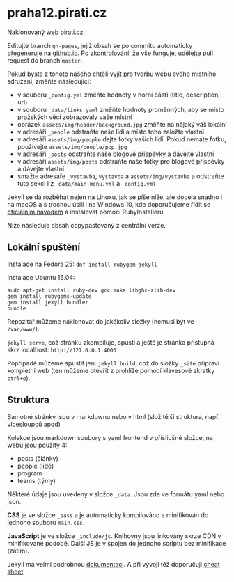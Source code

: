 # praha12.pirati.cz

Naklonovaný web pirati.cz.

Editujte branch `gh-pages`, jejíž obsah se po commitu automaticky přegeneruje na [github.io](https://pirati-web.github.io/praha12.pirati.cz/). Po zkontrolování, že vše funguje, udělejte pull request do branch `master`.

Pokud byste z tohoto našeho chtěli vyjít pro tvorbu webu svého místního sdružení, změňte následující:

- v souboru `_config.yml` změňte hodnoty v horní části (title, description, url)
- v souboru `_data/links.yaml` změňte hodnoty proměnných, aby se místo pražských věcí zobrazovaly vaše místní
- obrázek `assets/img/header/background.jpg` změňte na nějaký váš lokální
- v adresáři `_people` odstraňte naše lidi a místo toho založte vlastní
- v adresáři `assets/img/people` dejte fotky vašich lidí. Pokud nemáte fotku, používejte `assets/img/people/ppp.jpg`
- v adresáři `_posts` odstraňte naše blogové příspěvky a dávejte vlastní
- v adresáři `assets/img/posts` odstraňte naše fotky pro blogové příspěvky a dávejte vlastní
- smažte adresáře `_vystavba`, `vystavba` a `assets/img/vystavba` a odstraňte tuto sekci i z `_data/main-menu.yml` a `_config.yml`

Jekyll se dá rozběhat nejen na Linuxu, jak se píše níže, ale docela snadno i na macOS a s trochou úsilí i na Windows 10, kde doporučujeme řídit se [oficiálním návodem](https://jekyllrb.com/docs/windows/) a instalovat pomocí RubyInstalleru.

Níže následuje obsah copypastovaný z centrální verze.
## Lokální spuštění

Instalace na Fedora 25: `dnf install rubygem-jekyll`

Instalace Ubuntu 16.04:

```
sudo apt-get install ruby-dev gcc make libghc-zlib-dev
gem install rubygems-update
gem install jekyll bundler
bundle
```

Repozitář můžeme naklonovat do jakékoliv složky (nemusí být ve `/var/www/`).

`jekyll serve`, což stránku zkompiluje, spustí a ještě je stránka přístupná skrz localhost: `http://127.0.0.1:4000`

Popřípadě můžeme spustit jen: `jekyll build`, což do složky `_site` připraví kompletní web (ten můžeme otevřít z prohlíže pomocí klavesové zkratky `ctrl+o`).

## Struktura

Samotné stránky jsou v markdownu nebo v html (složitější struktura, např. vícesloupců apod)

Kolekce jsou markdown soubory s yaml frontend v přísliušné složce, na webu jsou použity 4:

- posts (články)
- people (lidé)
- program
- teams (týmy)

Některé údaje jsou uvedeny v složce `_data`. Jsou zde ve formátu yaml nebo json.

**CSS** je ve složce `_sass` a je automaticky kompilováno a minifikován do jednoho souboru `main.css`.

**JavaScript** je ve složce `_include/js`. Knihovny jsou linkovány skrze CDN v minifikované podobě. Další JS je v spojen do jednoho scriptu bez minifikace (zatím).

Jekyll má velmi podrobnou [dokumentaci](http://jekyllrb.com/docs/home/). A při vývoji též doporučuji [cheat sheet](http://jekyll.tips/jekyll-cheat-sheet/)

